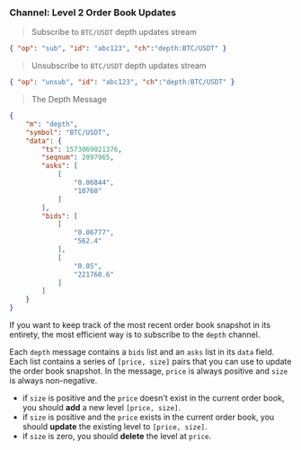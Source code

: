 ### Channel: Level 2 Order Book Updates

> Subscribe to `BTC/USDT` depth updates stream

```json
{ "op": "sub", "id": "abc123", "ch":"depth:BTC/USDT" }
```

> Unsubscribe to `BTC/USDT` depth updates stream

```json
{ "op": "unsub", "id": "abc123", "ch":"depth:BTC/USDT" }
```

> The Depth Message 

```json
{
    "m": "depth",
    "symbol": "BTC/USDT",
    "data": {
        "ts": 1573069021376,
        "seqnum": 2097965,
        "asks": [
            [
                "0.06844",
                "10760"
            ]
        ],
        "bids": [
            [
                "0.06777",
                "562.4"
            ],
            [
                "0.05",
                "221760.6"
            ]
        ]
    }
}
```

If you want to keep track of the most recent order book snapshot in its entirety, the most efficient way is to subscribe to the `depth` channel. 

Each `depth` message contains a `bids` list and an `asks` list in its `data` field. Each list contains a series of `[price, size]` pairs that 
you can use to update the order book snapshot. In the message, `price` is always positive and `size` is always non-negative. 

* if `size` is positive and the `price` doesn't exist in the current order book, you should **add** a new level `[price, size]`. 
* if `size` is positive and the `price` exists in the current order book, you should **update** the existing level to `[price, size]`. 
* if `size` is zero, you should **delete** the level at `price`. 
